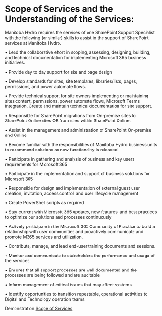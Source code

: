 <H1>Scope of Services and the Understanding of the Services:</H1>
<div class="container">
<p>Manitoba Hydro requires the services of one SharePoint Support Specialist with the following (or similar) skills to assist in the support of SharePoint services at Manitoba Hydro.</p>
<p></p>
<p>•	Lead the collaborative effort in scoping, assessing, designing, building, and technical documentation for implementing Microsoft 365 business initiatives.</p>
<p>•	Provide day to day support for site and page design</p>
<p>•	Develop standards for sites, site templates, libraries/lists, pages, permissions, and power automate flows.</p>
<p>•	Provide technical support for site owners implementing or maintaining sites content, permissions, power automate flows, Microsoft Teams integration. Create and maintain technical documentation for site support.</p>
<p>•	Responsible for SharePoint migrations from On-premise sites to SharePoint Online sites OR from sites within SharePoint Online.</p>
<p>•	Assist in the management and administration of SharePoint On-premise and Online</p>
<p>•	Become familiar with the responsibilities of Manitoba Hydro business units to recommend solutions as new functionality is released</p>
<p>•	Participate in gathering and analysis of business and key users requirements for Microsoft 365</p>
<p>•	Participate in the implementation and support of business solutions for Microsoft 365</p>
<p>•	Responsible for design and implementation of external guest user creation, invitation, access control, and user lifecycle management</p>
<p>•	Create PowerShell scripts as required</p>
<p>•	Stay current with Microsoft 365 updates, new features, and best practices to optimize our solutions and processes continuously</p>
<p>•	Actively participate in the Microsoft 365 Community of Practice to build a relationship with user communities and proactively communicate and promote M365 services and utilization.</p>
<p>•	Contribute, manage, and lead end-user training documents and sessions.</p>
<p>•	Monitor and communicate to stakeholders the performance and usage of the services.</p>
<p>•	Ensures that all support processes are well documented and the processes are being followed and are auditable </p>
<p>•	Inform management of critical issues that may affect systems</p>
<p>•	Identify opportunities to transition repeatable, operational activities to Digital and Technology operation teams</p>
<p></p>
<p>Demonstration:<a href="https://github.com/rootmeet/ManitobaHydroRFS/tree/ScopeOfServices">Scope of Services</a></p>
</div>

